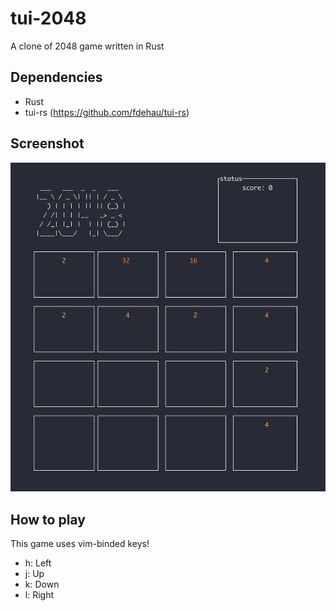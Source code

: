 # tui-2048

A clone of 2048 game written in Rust

## Dependencies

* Rust
* tui-rs (https://github.com/fdehau/tui-rs)

## Screenshot

<img src="screenshot.png" width="600" />

## How to play

This game uses vim-binded keys!

* h: Left
* j: Up
* k: Down
* l: Right